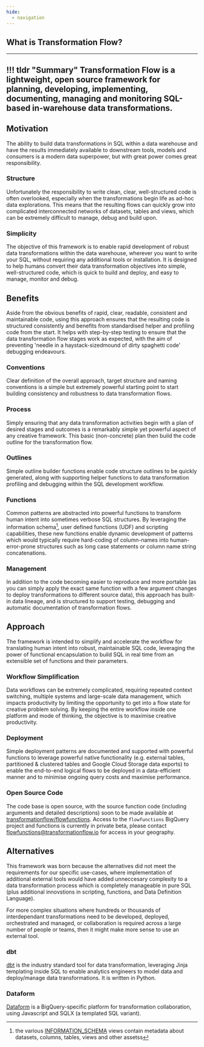 ```yaml
---
hide:
  - navigation
---
```

## What is Transformation Flow?
---
!!! tldr "Summary"
    Transformation Flow is a lightweight, open source framework for planning, developing, implementing, documenting, managing and monitoring SQL-based in-warehouse data transformations.  
---

## Motivation
The ability to build data transformations in SQL within a data warehouse and have the results immediately available to downstream tools, models and consumers is a modern data superpower, but with great power comes great responsibility.  

### Structure
Unfortunately the responsibility to write clean, clear, well-structured code is often overlooked, especially when the transformations begin life as ad-hoc data explorations.  This means that the resulting flows can quickly grow into complicated interconnected networks of datasets, tables and views, which can be extremely difficult to manage, debug and build upon.

### Simplicity
The objective of this framework is to enable rapid development of robust data transformations within the data warehouse, wherever you want to write your SQL, without requiring any additional tools or installation. It is designed to help humans convert their data transformation objectives into simple, well-structured code, which is quick to build and deploy, and easy to manage, monitor and debug.

## Benefits
Aside from the obvious benefits of rapid, clear, readable, consistent and maintainable code, using this approach ensures that the resulting code is structured consistently and benefits from standardised helper and profiling code from the start.  It helps with step-by-step testing to ensure that the data transformation flow stages work as expected, with the aim of preventing 'needle in a haystack-sizedmound of dirty spaghetti code' debugging endeavours.

### Conventions
Clear definition of the overall approach, target structure and naming conventions is a simple but extremely powerful starting point to start building consistency and robustness to data transformation flows. 

### Process
Simply ensuring that any data transformation activities begin with a plan of desired stages and outcomes is a remarkably simple yet powerful aspect of any creative framework.  This basic (non-concrete) plan then build the code outline for the transformation flow.

### Outlines
Simple outline builder functions enable code structure outlines to be quickly generated, along with supporting helper functions to data transformation profiling and debugging within the SQL development workflow.

### Functions
Common patterns are abstracted into powerful functions to transform human intent into sometimes verbose SQL structures.  By leveraging the information schema[^1], user defined functions (UDF) and scripting capabilities, these new functions enable dynamic development of patterns which would typically require hard-coding of column-names into human-error-prone structures such as long case statements or column name string concatenations.

### Management
In addition to the code becoming easier to reproduce and more portable (as you can simply apply the exact same function with a few argument changes to deploy transformations to different source data), this approach has built-in data lineage, and is structured to support testing, debugging and automatic documentation of transformation flows.

## Approach
The framework is intended to simplify and accelerate the workflow for translating human intent into robust, maintainable SQL code, leveraging the power of functional encapsulation to build SQL in real time from an extensible set of functions and their parameters.

### Workflow Simplification
Data workflows can be extremely complicated, requiring repeated context switching, multiple systems and large-scale data management, which impacts productivity by limiting the opportunity to get into a flow state for creative problem solving.  By keeping the entire workflow inside one platform and mode of thinking, the objective is to maximise creative productivity.

### Deployment
Simple deployment patterns are documented and supported with powerful functions to leverage powerful native functionality (e.g. external tables, partitioned & clustered tables and Google Cloud Storage data exports) to enable the end-to-end logical flows to be deployed in a data-efficient manner and to minimise ongoing query costs and maximise performance.

### Open Source Code
The code base is open source, with the source function code (including arguments and detailed descriptions) soon to be made available at [transformationflow/flowfunctions](https://github.com/transformationflow/flowfunctions).  Access to the `flowfunctions` BigQuery project and functions is currently in private beta, please contact [flowfunctions@transformationflow.io](mailto:flowfunctions@transformationflow.io) for access in your geography.

## Alternatives
This framework was born because the alternatives did not meet the requirements for our specific use-cases, where implementation of additional external tools would have added unneccesary complexity to a data transformation process which is completely manageable in pure SQL (plus additional innovstions in scripting, functions, and Data Definition Language).

For more complex situations where hundreds or thousands of interdependant transformations need to be developed, deployed, orchestrated and managed, or collaboration is required across a large number of people or teams, then it might make more sense to use an external tool.

### dbt
[dbt](https://www.getdbt.com/) is the industry standard tool for data transformation, leveraging Jinja templating inside SQL to enable analytics engineers to model data and deploy/manage data transformations.  It is written in Python.

### Dataform
[Dataform](https://dataform.co/) is a BigQuery-specific platform for transformation collaboration, using Javascript and SQLX (a templated SQL variant).


[^1]: the various [INFORMATION_SCHEMA](https://cloud.google.com/bigquery/docs/information-schema-intro) views contain metadata about datasets, columns, tables, views and other assetss